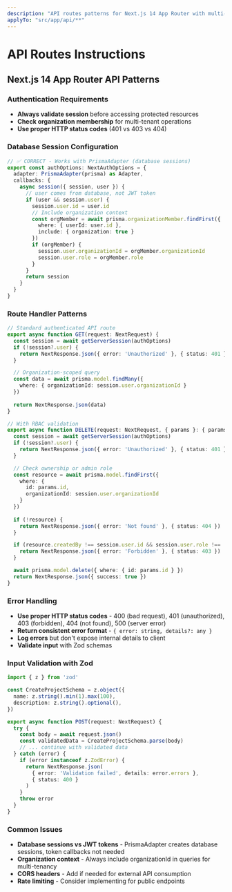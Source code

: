 ```yaml
---
description: "API routes patterns for Next.js 14 App Router with multi-tenant SaaS"
applyTo: "src/app/api/**"
---
```


# API Routes Instructions

## Next.js 14 App Router API Patterns

### Authentication Requirements
- **Always validate session** before accessing protected resources
- **Check organization membership** for multi-tenant operations
- **Use proper HTTP status codes** (401 vs 403 vs 404)

### Database Session Configuration
```typescript
// ✅ CORRECT - Works with PrismaAdapter (database sessions)
export const authOptions: NextAuthOptions = {
  adapter: PrismaAdapter(prisma) as Adapter,
  callbacks: {
    async session({ session, user }) {
      // user comes from database, not JWT token
      if (user && session.user) {
        session.user.id = user.id
        // Include organization context
        const orgMember = await prisma.organizationMember.findFirst({
          where: { userId: user.id },
          include: { organization: true }
        })
        if (orgMember) {
          session.user.organizationId = orgMember.organizationId
          session.user.role = orgMember.role
        }
      }
      return session
    }
  }
}
```

### Route Handler Patterns
```typescript
// Standard authenticated API route
export async function GET(request: NextRequest) {
  const session = await getServerSession(authOptions)
  if (!session?.user) {
    return NextResponse.json({ error: 'Unauthorized' }, { status: 401 })
  }

  // Organization-scoped query
  const data = await prisma.model.findMany({
    where: { organizationId: session.user.organizationId }
  })
  
  return NextResponse.json(data)
}

// With RBAC validation
export async function DELETE(request: NextRequest, { params }: { params: { id: string } }) {
  const session = await getServerSession(authOptions)
  if (!session?.user) {
    return NextResponse.json({ error: 'Unauthorized' }, { status: 401 })
  }

  // Check ownership or admin role
  const resource = await prisma.model.findFirst({
    where: { 
      id: params.id,
      organizationId: session.user.organizationId 
    }
  })
  
  if (!resource) {
    return NextResponse.json({ error: 'Not found' }, { status: 404 })
  }

  if (resource.createdBy !== session.user.id && session.user.role !== 'ADMIN') {
    return NextResponse.json({ error: 'Forbidden' }, { status: 403 })
  }

  await prisma.model.delete({ where: { id: params.id } })
  return NextResponse.json({ success: true })
}
```

### Error Handling
- **Use proper HTTP status codes** - 400 (bad request), 401 (unauthorized), 403 (forbidden), 404 (not found), 500 (server error)
- **Return consistent error format** - `{ error: string, details?: any }`
- **Log errors** but don't expose internal details to client
- **Validate input** with Zod schemas

### Input Validation with Zod
```typescript
import { z } from 'zod'

const CreateProjectSchema = z.object({
  name: z.string().min(1).max(100),
  description: z.string().optional(),
})

export async function POST(request: NextRequest) {
  try {
    const body = await request.json()
    const validatedData = CreateProjectSchema.parse(body)
    // ... continue with validated data
  } catch (error) {
    if (error instanceof z.ZodError) {
      return NextResponse.json(
        { error: 'Validation failed', details: error.errors },
        { status: 400 }
      )
    }
    throw error
  }
}
```

### Common Issues
- **Database sessions vs JWT tokens** - PrismaAdapter creates database sessions, token callbacks not needed
- **Organization context** - Always include organizationId in queries for multi-tenancy
- **CORS headers** - Add if needed for external API consumption
- **Rate limiting** - Consider implementing for public endpoints
